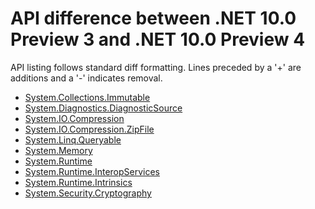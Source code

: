 # API difference between .NET 10.0 Preview 3 and .NET 10.0 Preview 4

API listing follows standard diff formatting.
Lines preceded by a '+' are additions and a '-' indicates removal.

* [System.Collections.Immutable](10.0-preview4_System.Collections.Immutable.md)
* [System.Diagnostics.DiagnosticSource](10.0-preview4_System.Diagnostics.DiagnosticSource.md)
* [System.IO.Compression](10.0-preview4_System.IO.Compression.md)
* [System.IO.Compression.ZipFile](10.0-preview4_System.IO.Compression.ZipFile.md)
* [System.Linq.Queryable](10.0-preview4_System.Linq.Queryable.md)
* [System.Memory](10.0-preview4_System.Memory.md)
* [System.Runtime](10.0-preview4_System.Runtime.md)
* [System.Runtime.InteropServices](10.0-preview4_System.Runtime.InteropServices.md)
* [System.Runtime.Intrinsics](10.0-preview4_System.Runtime.Intrinsics.md)
* [System.Security.Cryptography](10.0-preview4_System.Security.Cryptography.md)
